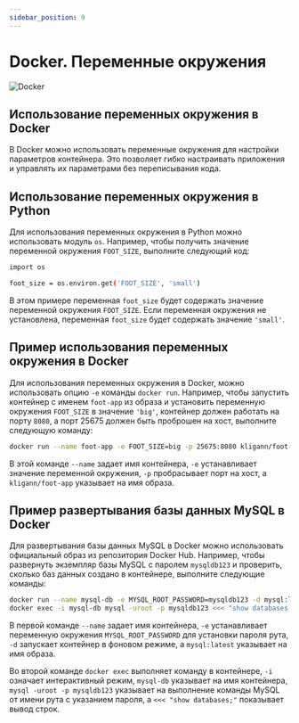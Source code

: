 ```yaml
---
sidebar_position: 9
---
```


# Docker. Переменные окружения

![Docker](https://img.shields.io/badge/docker-%230db7ed.svg?style=for-the-badge&logo=docker&logoColor=white)

## Использование переменных окружения в Docker

В Docker можно использовать переменные окружения для настройки параметров контейнера. Это позволяет гибко настраивать приложения и управлять их параметрами без переписывания кода.

## Использование переменных окружения в Python

Для использования переменных окружения в Python можно использовать модуль `os`. Например, чтобы получить значение переменной окружения `FOOT_SIZE`, выполните следующий код:

```bash
import os

foot_size = os.environ.get('FOOT_SIZE', 'small')
```

В этом примере переменная `foot_size` будет содержать значение переменной окружения `FOOT_SIZE`. Если переменная окружения не установлена, переменная `foot_size` будет содержать значение `'small'`.

## Пример использования переменных окружения в Docker

Для использования переменных окружения в Docker, можно использовать опцию `-e` команды `docker run`. Например, чтобы запустить контейнер с именем `foot-app` из образа и установить переменную окружения `FOOT_SIZE` в значение `'big'`, контейнер должен работать на порту `8080`, а порт 25675 должен быть проброшен на хост, выполните следующую команду:

```bash
docker run --name foot-app -e FOOT_SIZE=big -p 25675:8080 kligann/foot-app
```

В этой команде `--name` задает имя контейнера, `-e` устанавливает значение переменной окружения, `-p` пробрасывает порт на хост, а `kligann/foot-app` указывает на имя образа.

## Пример развертывания базы данных MySQL в Docker

Для развертывания базы данных MySQL в Docker можно использовать официальный образ из репозитория Docker Hub. Например, чтобы развернуть экземпляр базы MySQL с паролем `mysqldb123` и проверить, сколько баз данных создано в контейнере, выполните следующие команды:

```bash
docker run --name mysql-db -e MYSQL_ROOT_PASSWORD=mysqldb123 -d mysql:latest
docker exec -i mysql-db mysql -uroot -p mysqldb123 <<< "show databases;"
```

В первой команде `--name` задает имя контейнера, `-e` устанавливает переменную окружения `MYSQL_ROOT_PASSWORD` для установки пароля рута, `-d` запускает контейнер в фоновом режиме, а `mysql:latest` указывает на имя образа.

Во второй команде `docker exec` выполняет команду в контейнере, `-i` означает интерактивный режим, `mysql-db` указывает на имя контейнера, `mysql -uroot -p mysqldb123` указывает на выполнение команды MySQL от имени рута с указанием пароля, а `<<< "show databases;"` показывает вывод строк.